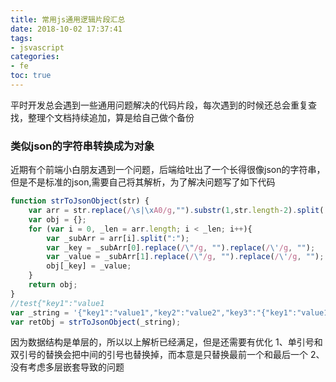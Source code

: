 ```yaml
---
title: 常用js通用逻辑片段汇总
date: 2018-10-02 17:37:41
tags: 
- jsvascript
categories:
- fe
toc: true
---
```

平时开发总会遇到一些通用问题解决的代码片段，每次遇到的时候还总会重复查找，整理个文档持续追加，算是给自己做个备份
<!-- more -->
### 类似json的字符串转换成为对象
近期有个前端小白朋友遇到一个问题，后端给吐出了一个长得很像json的字符串，但是不是标准的json,需要自己将其解析，为了解决问题写了如下代码
```javascript
function strToJsonObject(str) {
    var arr = str.replace(/\s|\xA0/g,"").substr(1,str.length-2).split(',');
    var obj = {};
    for (var i = 0, _len = arr.length; i < _len; i++){
        var _subArr = arr[i].split(":");
        var _key = _subArr[0].replace(/\"/g, "").replace(/\'/g, "");
        var _value = _subArr[1].replace(/\"/g, "").replace(/\'/g, "");
        obj[_key] = _value;
    }
    return obj;
}
//test{"key1":"value1
var _string = '{"key1":"value1","key2":"value2","key3":"{"key1":"value1"}"}';
var retObj = strToJsonObject(_string);
```
因为数据结构是单层的，所以以上解析已经满足，但是还需要有优化
1、单引号和双引号的替换会把中间的引号也替换掉，而本意是只替换最前一个和最后一个
2、没有考虑多层嵌套导致的问题
